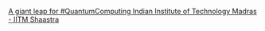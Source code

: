 [A giant leap for #QuantumComputing   Indian Institute of Technology Madras - IITM Shaastra](https://qi.tc/qi/113839)